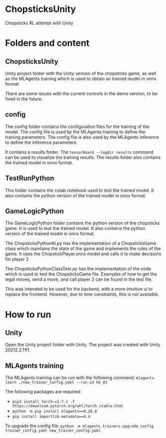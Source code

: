 # ChopsticksUnity
Chopsticks RL attempt with Unity

# Folders and content
## ChopsticksUnity
Unity project folder with the Unity version of the chopsticks game, as well as the MLAgents training which is used to obtain an trained model in onnx format

There are some issues with the current controls in the demo version, to be fixed in the future.

## config
The config folder contains the configuration files for the training of the model. The config file is used by the MLAgents training to define the training parameters. The config file is also used by the MLAgents inference to define the inference parameters.

It contains a results folder. The `tensorboard --logdir results` command can be used to visualize the training results. The results folder also contains the trained model in onnx format.

## TestRunPython
This folder contains the colab notebook used to test the trained model. It also contains the python version of the trained model in onnx format.

## GameLogicPython
The GameLogicPython folder contains the python version of the chopsticks game. It is used to test the trained model. It also contains the python version of the trained model in onnx format. 

The ChopsticksPythonAI.py has the implementation of a ChopsticksGame class which maintains the state of the game and implements the rules of the game. It uses the ChopstickPlayer.onnx model and calls it to make decisions for player 2

The ChopsticksPythonClassTest.py has the implementation of the code which is used to test the ChopsticksGame file. Examples of how to get the legal moves, send a move, and call player 2 can be found in the test file.

This was intended to be used for the backend, with a more intuitive ui to replace the frontend. However, due to time constraints, this is not available.

# How to run
## Unity
Open the Unity project folder with Unity. The project was created with Unity 20212.2.11f1. 

## MLAgents training
The MLAgents training can be run with the following command:
`mlagents-learn ./new_trainer_config.yaml --run-id hb_03`

The following packages are required:
* `pip3 install torch~=1.7.1 -f https://download.pytorch.org/whl/torch_stable.html`
* `python -m pip install mlagents==0.28.0`
* `pip install importlib-metadata==4.4`

To upgrade the config file:
`python -m mlagents.trainers.upgrade_config trainer_config.yaml new_trainer_config.yaml`
